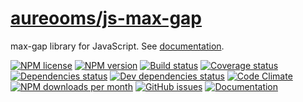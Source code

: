 [aureooms/js-max-gap](https://aureooms.github.io/js-max-gap)
==

max-gap library for JavaScript. See [documentation](https://aureooms.github.io/js-max-gap/index.html).

[![NPM license](http://img.shields.io/npm/l/aureooms-js-max-gap.svg?style=flat)](https://raw.githubusercontent.com/aureooms/js-max-gap/master/LICENSE)
[![NPM version](http://img.shields.io/npm/v/aureooms-js-max-gap.svg?style=flat)](https://www.npmjs.org/package/aureooms-js-max-gap)
[![Build status](http://img.shields.io/travis/aureooms/js-max-gap.svg?style=flat)](https://travis-ci.org/aureooms/js-max-gap)
[![Coverage status](http://img.shields.io/coveralls/aureooms/js-max-gap.svg?style=flat)](https://coveralls.io/r/aureooms/js-max-gap)
[![Dependencies status](http://img.shields.io/david/aureooms/js-max-gap.svg?style=flat)](https://david-dm.org/aureooms/js-max-gap#info=dependencies)
[![Dev dependencies status](http://img.shields.io/david/dev/aureooms/js-max-gap.svg?style=flat)](https://david-dm.org/aureooms/js-max-gap#info=devDependencies)
[![Code Climate](http://img.shields.io/codeclimate/github/aureooms/js-max-gap.svg?style=flat)](https://codeclimate.com/github/aureooms/js-max-gap)
[![NPM downloads per month](http://img.shields.io/npm/dm/aureooms-js-max-gap.svg?style=flat)](https://www.npmjs.org/package/aureooms-js-max-gap)
[![GitHub issues](http://img.shields.io/github/issues/aureooms/js-max-gap.svg?style=flat)](https://github.com/aureooms/js-max-gap/issues)
[![Documentation](https://aureooms.github.io/js-max-gap/badge.svg)](https://aureooms.github.io/js-max-gap/source.html)
